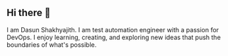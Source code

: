 ## Hi there 👋

I am Dasun Shakhyajith. I am test automation engineer with a passion for DevOps. I enjoy learning, creating, and exploring new ideas that push the boundaries of what's possible.

<!--
**dasunshakhya1/dasunshakhya1** is a ✨ _special_ ✨ repository because its `README.md` (this file) appears on your GitHub profile.

Here are some ideas to get you started:

- 🔭 I’m currently working on ...
- 🌱 I’m currently learning ...
- 👯 I’m looking to collaborate on ...
- 🤔 I’m looking for help with ...
- 💬 Ask me about ...
- 📫 How to reach me: ...
- 😄 Pronouns: ...
- ⚡ Fun fact: ...
-->
